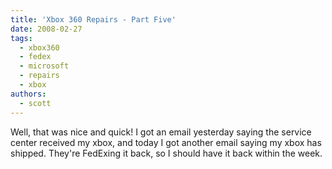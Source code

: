 ```yaml
---
title: 'Xbox 360 Repairs - Part Five'
date: 2008-02-27
tags:
  - xbox360
  - fedex
  - microsoft
  - repairs
  - xbox
authors:
  - scott
---
```


Well, that was nice and quick! I got an email yesterday saying the service center received my xbox, and today I got another email saying my xbox has shipped. They're FedExing it back, so I should have it back within the week.
